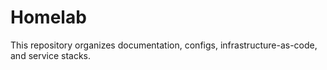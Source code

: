 # Homelab
This repository organizes documentation, configs, infrastructure-as-code, and service stacks.
